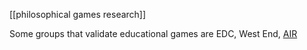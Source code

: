 [[philosophical games research]]

Some groups that validate educational games are EDC, West End, [AIR](https://www.air.org/)
